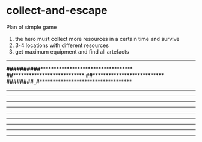 # collect-and-escape
Plan of simple game
1) the hero must collect more resources in a certain time and survive
2) 3-4 locations with different resources
3) get maximum equipment and find all artefacts 









*****************************************************
****##########***************************************
****#********#***************************************
****#********#***************************************
****########_#***************************************
*****************************************************
*****************************************************
*****************************************************
*****************************************************
*****************************************************
*****************************************************
*****************************************************
*****************************************************
*****************************************************
